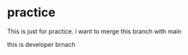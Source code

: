 # practice
This is just for practice.
i want to merge this branch with main

this is developer brnach

